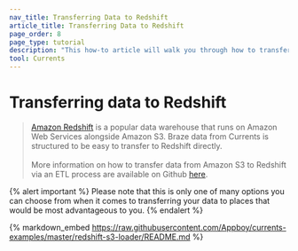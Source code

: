 ```yaml
---
nav_title: Transferring Data to Redshift
article_title: Transferring Data to Redshift
page_order: 8
page_type: tutorial
description: "This how-to article will walk you through how to transfer data from Amazon S3 to Redshift via an ETL process."
tool: Currents
---
```


# Transferring data to Redshift

> [Amazon Redshift](https://aws.amazon.com/redshift/) is a popular data warehouse that runs on Amazon Web Services alongside Amazon S3. Braze data from Currents is structured to be easy to transfer to Redshift directly. <br> <br> More information on how to transfer data from Amazon S3 to Redshift via an ETL process are available on Github [here](https://github.com/Appboy/currents-examples).

{% alert important %}
Please note that this is only one of many options you can choose from when it comes to transferring your data to places that would be most advantageous to you.
{% endalert %}

{% markdown_embed https://raw.githubusercontent.com/Appboy/currents-examples/master/redshift-s3-loader/README.md %}
